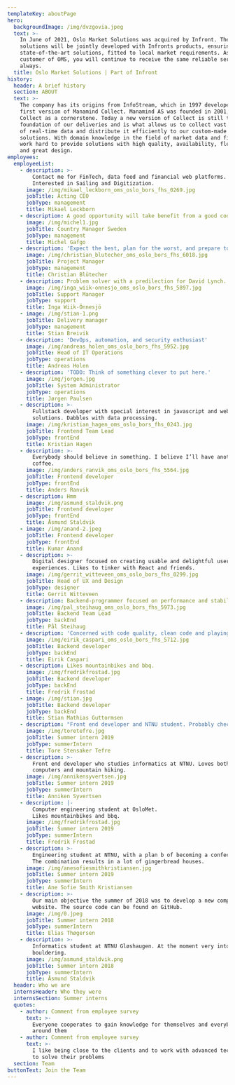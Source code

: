```yaml
---
templateKey: aboutPage
hero:
  backgroundImage: /img/dvzgovia.jpeg
  text: >-
    In June of 2021, Oslo Market Solutions was acquired by Infront. The OMS
    solutions will be jointly developed with Infronts products, ensuring
    state-of-the-art solutions, fitted to local market requirements. As a
    customer of OMS, you will continue to receive the same reliable service as
    always.
  title: Oslo Market Solutions | Part of Infront
history:
  header: A brief history
  section: ABOUT
  text: >-
    The company has its origins from InfoStream, which in 1997 developed the
    first version of Manamind Collect. Manamind AS was founded in 2001, with
    Collect as a cornerstone. Today a new version of Collect is still the
    foundation of our deliveries and is what allows us to collect vast amounts
    of real-time data and distribute it efficiently to our custom-made web
    solutions. With domain knowledge in the field of market data and finance, we
    work hard to provide solutions with high quality, availability, flexibility
    and great design.
employees:
  employeeList:
    - description: >-
        Contact me for FinTech, data feed and financial web platforms.
        Interested in Sailing and Digitization.
      image: /img/mikael_leckborn_oms_oslo_bors_fhs_0269.jpg
      jobTitle: Acting CEO
      jobType: management
      title: Mikael Leckborn
    - description: A good opportunity will take benefit from a good cooperation.
      image: /img/michel1.jpg
      jobTitle: Country Manager Sweden
      jobType: management
      title: Michel Gafgo
    - description: 'Expect the best, plan for the worst, and prepare to be surprised'
      image: /img/christian_blutecher_oms_oslo_bors_fhs_6018.jpg
      jobTitle: Project Manager
      jobType: management
      title: Christian Blütecher
    - description: Problem solver with a predilection for David Lynch.
      image: /img/inga_wiik-onnesjo_oms_oslo_bors_fhs_5897.jpg
      jobTitle: Support Manager
      jobType: support
      title: Inga Wiik-Önnesjö
    - image: /img/stian-1.png
      jobTitle: Delivery manager
      jobType: management
      title: Stian Breivik
    - description: 'DevOps, automation, and security enthusiast'
      image: /img/andreas_holen_oms_oslo_bors_fhs_5952.jpg
      jobTitle: Head of IT Operations
      jobType: operations
      title: Andreas Holen
    - description: 'TODO: Think of something clever to put here.'
      image: /img/jorgen.jpg
      jobTitle: System Administrator
      jobType: operations
      title: Jørgen Paulsen
    - description: >-
        Fullstack developer with special interest in javascript and web
        solutions. Dabbles with data processing.
      image: /img/kristian_hagen_oms_oslo_bors_fhs_0243.jpg
      jobTitle: Frontend Team Lead
      jobType: frontEnd
      title: Kristian Hagen
    - description: >-
        Everybody should believe in something. I believe I’ll have another
        coffee.
      image: /img/anders_ranvik_oms_oslo_bors_fhs_5564.jpg
      jobTitle: Frontend developer
      jobType: frontEnd
      title: Anders Ranvik
    - description: Hmm
      image: /img/asmund_staldvik.png
      jobTitle: Frontend developer
      jobType: frontEnd
      title: Åsmund Staldvik
    - image: /img/anand-2.jpeg
      jobTitle: Frontend developer
      jobType: frontEnd
      title: Kumar Anand
    - description: >-
        Digital designer focused on creating usable and delightful user
        experiences. Likes to tinker with React and friends.
      image: /img/gerrit_witteveen_oms_oslo_bors_fhs_0299.jpg
      jobTitle: Head of UX and Design
      jobType: designer
      title: Gerrit Witteveen
    - description: Backend-programmer focused on performance and stability.
      image: /img/pal_steihaug_oms_oslo_bors_fhs_5973.jpg
      jobTitle: Backend Team Lead
      jobType: backEnd
      title: Pål Steihaug
    - description: 'Concerned with code quality, clean code and playing the drums.'
      image: /img/eirik_caspari_oms_oslo_bors_fhs_5712.jpg
      jobTitle: Backend developer
      jobType: backEnd
      title: Eirik Caspari
    - description: Likes mountainbikes and bbq.
      image: /img/fredrikfrostad.jpg
      jobTitle: Backend developer
      jobType: backEnd
      title: Fredrik Frostad
    - image: /img/stian.jpg
      jobTitle: Backend developer
      jobType: backEnd
      title: Stian Mathias Guttormsen
    - description: "Front end developer and NTNU student. Probably checking out a new album \U0001F3A7"
      image: /img/toretefre.jpg
      jobTitle: Summer intern 2019
      jobType: summerIntern
      title: Tore Stensaker Tefre
    - description: >-
        Front end developer who studies informatics at NTNU. Loves both
        computers and mountain hiking.
      image: /img/annikensyvertsen.jpg
      jobTitle: Summer intern 2019
      jobType: summerIntern
      title: Anniken Syvertsen
    - description: |-
        Computer engineering student at OsloMet.
        Likes mountainbikes and bbq.
      image: /img/fredrikfrostad.jpg
      jobTitle: Summer intern 2019
      jobType: summerIntern
      title: Fredrik Frostad
    - description: >-
        Engineering student at NTNU, with a plan b of becoming a confectioner.
        The combination results in a lot of gingerbread houses.
      image: /img/anesofiesmithkristiansen.jpg
      jobTitle: Summer intern 2019
      jobType: summerIntern
      title: Ane Sofie Smith Kristiansen
    - description: >-
        Our main objective the summer of 2018 was to develop a new company
        website. The source code can be found on GitHub.
      image: /img/0.jpeg
      jobTitle: Summer intern 2018
      jobType: summerIntern
      title: Elias Thøgersen
    - description: >-
        Informatics student at NTNU Gløshaugen. At the moment very into
        bouldering.
      image: /img/asmund_staldvik.png
      jobTitle: Summer intern 2018
      jobType: summerIntern
      title: Åsmund Staldvik
  header: Who we are
  internsHeader: Who they were
  internsSection: Summer interns
  quotes:
    - author: Comment from employee survey
      text: >-
        Everyone cooperates to gain knowledge for themselves and everybody
        around them
    - author: Comment from employee survey
      text: >-
        I like being close to the clients and to work with advanced technology
        to solve their problems
  section: Team
buttonText: Join the Team
---
```


